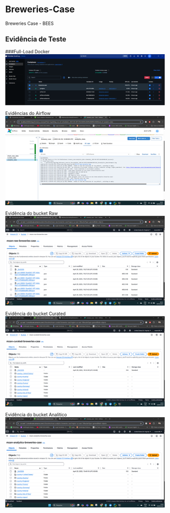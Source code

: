 # Breweries-Case
Breweries Case - BEES

## Evidência de Teste
###Full-Load
Docker
![img_4.png](img_4.png)

Evidências do Airflow
![img.png](img.png)

Evidência do bucket Raw
![img_3.png](img_3.png)

Evidência do bucket Curated
![img_2.png](img_2.png)

Evidência do bucket Analítico
![img_1.png](img_1.png)
